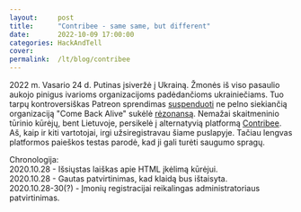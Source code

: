 ```yaml
---
layout:     post
title:      "Contribee - same same, but different"
date:       2022-10-09 17:00:00
categories: HackAndTell
cover:      
permalink:  /lt/blog/contribee
---
```

2022 m. Vasario 24 d. Putinas įsiveržė į Ukrainą. Žmonės iš viso pasaulio aukojo pinigus ivarioms organizacijoms padėdančioms ukrainiečiams. Tuo tarpų kontroversiškas Patreon sprendimas [suspenduoti](https://www.cnbc.com/2022/02/24/patreon-suspends-come-back-alive-page-for-ukrainian-army-donations.html) ne pelno siekiančią organizaciją "Come Back Alive" sukėlė [rėzonansą](https://twitter.com/yarlob/status/1498235520878624769). Nemažai skaitmeninio tūrinio kūrėjų, bent Lietuvoje, persikelė į alternatyvią platformą [Contribee](https://contribee.com). Aš, kaip ir kiti vartotojai, irgi užsiregistravau šiame puslapyje. Tačiau lengvas platformos paieškos testas parodė, kad ji gali turėti saugumo spragų.



Chronologija:  
2020.10.28 - Išsiųstas laiškas apie HTML įkėlimą kūrėjui.  
2020.10.28 - Gautas patvirtinimas, kad klaidą bus ištaisyta.  
2020.10.28-30(?) - Įmonių registracijai reikalingas administratoriaus patvirtinimas.
